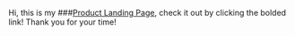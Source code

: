 Hi, this is my ###[Product Landing Page](https://edocsil99.github.io/product_landing_page/), check it out by clicking the bolded link! Thank you for your time!
